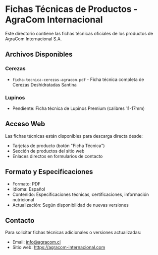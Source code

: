 # Fichas Técnicas de Productos - AgraCom Internacional

Este directorio contiene las fichas técnicas oficiales de los productos de AgraCom Internacional S.A.

## Archivos Disponibles

### Cerezas
- `ficha-tecnica-cerezas-agracom.pdf` - Ficha técnica completa de Cerezas Deshidratadas Santina

### Lupinos
- Pendiente: Ficha técnica de Lupinos Premium (calibres 11-17mm)

## Acceso Web

Las fichas técnicas están disponibles para descarga directa desde:
- Tarjetas de producto (botón "Ficha Técnica")
- Sección de productos del sitio web
- Enlaces directos en formularios de contacto

## Formato y Especificaciones

- Formato: PDF
- Idioma: Español
- Contenido: Especificaciones técnicas, certificaciones, información nutricional
- Actualización: Según disponibilidad de nuevas versiones

## Contacto

Para solicitar fichas técnicas adicionales o versiones actualizadas:
- Email: info@agracom.cl
- Sitio web: https://agracom-internacional.com